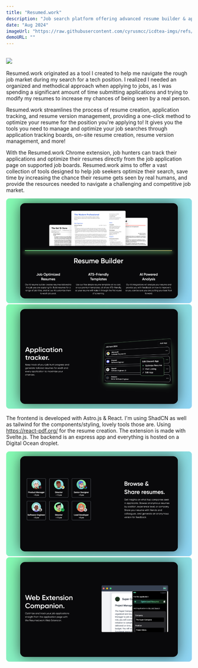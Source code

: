 ```yaml
---
title: "Resumed.work"
description: "Job search platform offering advanced resume builder & application tracking"
date: "Aug 2024"
imageUrl: "https://raw.githubusercontent.com/cyrusmcc/icdtea-imgs/refs/heads/main/cyrusmcc/projects/banners/resumedwork.png"
demoURL: ""
---
```


<br />

<img src='https://github.com/cyrusmcc/icdtea-imgs/blob/main/cyrusmcc/projects/resumedwork/resumedworkgif.gif?raw=true' />

Resumed.work originated as a tool I created to help me navigate the rough job market during my search for a tech position. I realized I needed an organized and methodical approach when applying to jobs, as I was spending a significant amount of time submitting applications and trying to modify my resumes to increase my chances of being seen by a real person.

Resumed.work streamlines the process of resume creation, application tracking, and resume version management, providing a one-click method to optimize your resume for the position you're applying to! It gives you the tools you need to manage and optimize your job searches through application tracking boards, on-site resume creation, resume version management, and more!


With the Resumed.work Chrome extension, job hunters can track their applications and optimize their resumes directly from the job application page on supported job boards. Resumed.work aims to offer a vast collection of tools designed to help job seekers optimize their search, save time by increasing the chance their resume gets seen by real humans, and provide the resources needed to navigate a challenging and competitive job market.

<img src='https://github.com/cyrusmcc/icdtea-imgs/blob/main/cyrusmcc/projects/resumedwork/t2.png?raw=true' />

<br />

<img src='https://github.com/cyrusmcc/icdtea-imgs/blob/main/cyrusmcc/projects/resumedwork/t3.png?raw=true' />

The frontend is developed with Astro.js & React. I'm using ShadCN as well as tailwind for the components/styling, lovely tools those are. Using https://react-pdf.org/ for the resume creation. The extension is made with Svelte.js. The backend is an express app and everything is hosted on a Digital Ocean droplet.

<img src='https://github.com/cyrusmcc/icdtea-imgs/blob/main/cyrusmcc/projects/resumedwork/t4.png?raw=true' />

<br />

<img src='https://github.com/cyrusmcc/icdtea-imgs/blob/main/cyrusmcc/projects/resumedwork/t5.png?raw=true' />